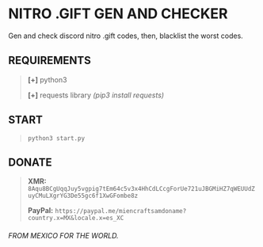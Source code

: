 # NITRO .GIFT GEN AND CHECKER
Gen and check discord nitro .gift codes, then, blacklist the worst codes.





## REQUIREMENTS
> **[+]** python3
> 
> **[+]** requests library *(pip3 install requests)*




## START
> ```python3 start.py```




## DONATE
> **XMR:** `8Aqu8BCgUqqJuy5vgpig7tEm64c5v3x4HhCdLCcgForUe721uJBGMiHZ7qWEUUdZuyCMuLXgrYG3De55gc6f1XwGFombe8z`
> 
> **PayPal:** `https://paypal.me/miencraftsamdoname?country.x=MX&locale.x=es_XC`





###### FROM MEXICO FOR THE WORLD.
